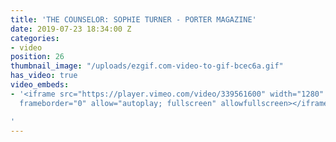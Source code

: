```yaml
---
title: 'THE COUNSELOR: SOPHIE TURNER - PORTER MAGAZINE'
date: 2019-07-23 18:34:00 Z
categories:
- video
position: 26
thumbnail_image: "/uploads/ezgif.com-video-to-gif-bcec6a.gif"
has_video: true
video_embeds:
- '<iframe src="https://player.vimeo.com/video/339561600" width="1280" height="720"
  frameborder="0" allow="autoplay; fullscreen" allowfullscreen></iframe>

'
---
```


